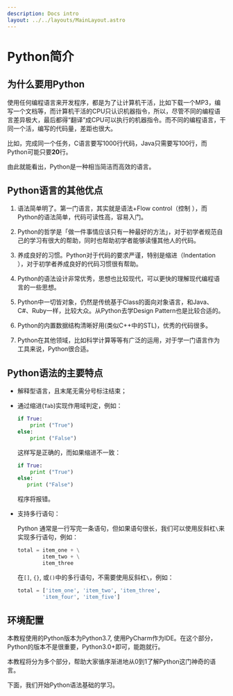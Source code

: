 ```yaml
---
description: Docs intro
layout: ../../layouts/MainLayout.astro
---
```


# Python简介

## 为什么要用Python

使用任何编程语言来开发程序，都是为了让计算机干活，比如下载一个MP3，编写一个文档等，而计算机干活的CPU只认识机器指令，所以，尽管不同的编程语言差异极大，最后都得“翻译”成CPU可以执行的机器指令。而不同的编程语言，干同一个活，编写的代码量，差距也很大。

比如，完成同一个任务，C语言要写1000行代码，Java只需要写100行，而Python可能只要**20**行。

由此就能看出，Python是一种相当简洁而高效的语言。

## Python语言的其他优点

1. 语法简单明了。第一门语言，其实就是语法+Flow control（控制 ），而Python的语法简单，代码可读性高，容易入门。

2. Python的哲学是「做一件事情应该只有一种最好的方法」，对于初学者规范自己的学习有很大的帮助，同时也帮助初学者能够读懂其他人的代码。

3. 养成良好的习惯。Python对于代码的要求严谨，特别是缩进（Indentation ），对于初学者养成良好的代码习惯很有帮助。

4. Python的语法设计非常优秀，思想也比较现代，可以更快的理解现代编程语言的一些思想。

5. Python中一切皆对象，仍然是传统基于Class的面向对象语言，和Java、C#、Ruby一样，比较大众。从Python去学Design Pattern也是比较合适的。

6. Python的内置数据结构清晰好用(类似C++中的STL)，优秀的代码很多。

7. Python在其他领域，比如科学计算等等有广泛的运用，对于学一门语言作为工具来说，Python很合适。

## Python语法的主要特点

+ 解释型语言，且末尾无需分号标注结束；

+ 通过缩进(`Tab`)实现作用域判定，例如：

  ```python
  if True:
      print ("True")
  else:
      print ("False")
  ```

  这样写是正确的，而如果缩进不一致：

  ```python
  if True:
      print ("True")
  else:
     print ("False")
  ```

  程序将报错。

+ 支持多行语句：

  Python 通常是一行写完一条语句，但如果语句很长，我们可以使用反斜杠`\`来实现多行语句，例如：

  ```python
  total = item_one + \
          item_two + \
          item_three
  ```

  在`[]`,  `{}`, 或`()`中的多行语句，不需要使用反斜杠`\`，例如：

  ```python
  total = ['item_one', 'item_two', 'item_three',
          'item_four', 'item_five']
  ```

## 环境配置

本教程使用的Python版本为Python3.7, 使用PyCharm作为IDE。在这个部分，Python的版本不是很重要，Python3.0+即可，能跑就行。

本教程将分为多个部分，帮助大家循序渐进地从0到1了解Python这门神奇的语言。

下面，我们开始Python语法基础的学习。
